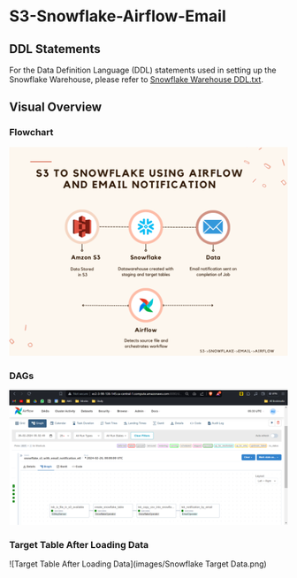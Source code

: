 # S3-Snowflake-Airflow-Email

## DDL Statements

For the Data Definition Language (DDL) statements used in setting up the Snowflake Warehouse, please refer to [Snowflake Warehouse DDL.txt](Snowflake%20Warehouse%20DDL.txt).

## Visual Overview

### Flowchart

![Flowchart](images/Flowchart.png)

### DAGs

![DAGs](images/Airflow.png)

### Target Table After Loading Data

![Target Table After Loading Data](images/Snowflake Target Data.png)
